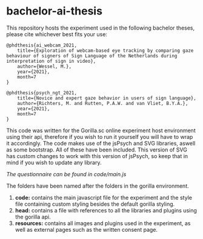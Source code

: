 # bachelor-ai-thesis
This repository hosts the experiment used in the following bachelor theses, please cite whichever best fits your use:
````
@phdthesis{ai_webcam_2021, 
    title={Exploration of webcam-based eye tracking by comparing gaze behaviour of signers of Sign Language of the Netherlands during interpretation of sign in video}, 
    author={Wessel, M.}, 
    year={2021},
    month=7
}

@phdthesis{psych_ngt_2021, 
    title={Novice and expert gaze behavior in users of sign language}, 
    author={Richters, M. and Rutten, P.A.W. and van Vliet, B.Y.A.}, 
    year={2021},
    month=7
}
````

This code was written for the Gorilla.sc online experiment host environment using their api, therefore if you wish to run it yourself you will have to wrap it accordingly.
The code makes use of the jsPsych and SVG libraries, aswell as some bootstrap. All of these have been included. This version of SVG has custom changes to work with this version of jsPsych, so keep that in mind if you wish to update any library.

_The questionnaire can be found in code/main.js_

The folders have been named after the folders in the gorilla environment.

1. **code:** contains the main javascript file for the experiment and the style file containing custom styling besides the default gorilla styling.
2. **head:** contains a file with references to all the libraries and plugins using the gorilla api.
3. **resources:** contains all images and plugins used in the experiment, as well as external pages such as the written consent page.
